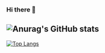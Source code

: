 ### Hi there 👋
![Anurag's GitHub stats](https://github-readme-stats.vercel.app/api?username=yuii88&show_icons=true&theme=radical)
-
[![Top Langs](https://github-readme-stats.vercel.app/api/top-langs/?username=yuii88&layout=compact)](https://github.com/anuraghazra/github-readme-stats)



